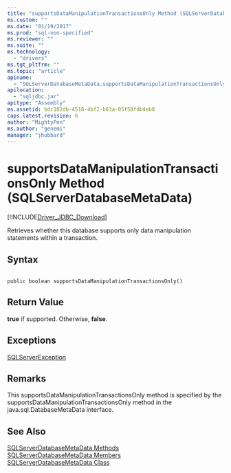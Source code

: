 ```yaml
---
title: "supportsDataManipulationTransactionsOnly Method (SQLServerDatabaseMetaData) | Microsoft Docs"
ms.custom: ""
ms.date: "01/19/2017"
ms.prod: "sql-non-specified"
ms.reviewer: ""
ms.suite: ""
ms.technology: 
  - "drivers"
ms.tgt_pltfrm: ""
ms.topic: "article"
apiname: 
  - "SQLServerDatabaseMetaData.supportsDataManipulationTransactionsOnly"
apilocation: 
  - "sqljdbc.jar"
apitype: "Assembly"
ms.assetid: bdc182db-4518-4bf2-b63a-05f58fdb4eb8
caps.latest.revision: 6
author: "MightyPen"
ms.author: "genemi"
manager: "jhubbard"
---
```

# supportsDataManipulationTransactionsOnly Method (SQLServerDatabaseMetaData)
[!INCLUDE[Driver_JDBC_Download](../../../includes/driver_jdbc_download.md)]

  Retrieves whether this database supports only data manipulation statements within a transaction.  
  
## Syntax  
  
```  
  
public boolean supportsDataManipulationTransactionsOnly()  
```  
  
## Return Value  
 **true** if supported. Otherwise, **false**.  
  
## Exceptions  
 [SQLServerException](../../../connect/jdbc/reference/sqlserverexception-class.md)  
  
## Remarks  
 This supportsDataManipulationTransactionsOnly method is specified by the supportsDataManipulationTransactionsOnly method in the java.sql.DatabaseMetaData interface.  
  
## See Also  
 [SQLServerDatabaseMetaData Methods](../../../connect/jdbc/reference/sqlserverdatabasemetadata-methods.md)   
 [SQLServerDatabaseMetaData Members](../../../connect/jdbc/reference/sqlserverdatabasemetadata-members.md)   
 [SQLServerDatabaseMetaData Class](../../../connect/jdbc/reference/sqlserverdatabasemetadata-class.md)  
  
  